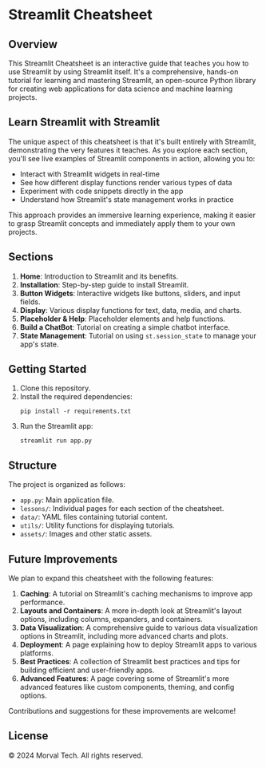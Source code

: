 # Streamlit Cheatsheet

## Overview

This Streamlit Cheatsheet is an interactive guide that teaches you how to use Streamlit by using Streamlit itself. It's a comprehensive, hands-on tutorial for learning and mastering Streamlit, an open-source Python library for creating web applications for data science and machine learning projects.

## Learn Streamlit with Streamlit

The unique aspect of this cheatsheet is that it's built entirely with Streamlit, demonstrating the very features it teaches. As you explore each section, you'll see live examples of Streamlit components in action, allowing you to:

- Interact with Streamlit widgets in real-time
- See how different display functions render various types of data
- Experiment with code snippets directly in the app
- Understand how Streamlit's state management works in practice

This approach provides an immersive learning experience, making it easier to grasp Streamlit concepts and immediately apply them to your own projects.

## Sections

1. **Home**: Introduction to Streamlit and its benefits.
2. **Installation**: Step-by-step guide to install Streamlit.
3. **Button Widgets**: Interactive widgets like buttons, sliders, and input fields.
4. **Display**: Various display functions for text, data, media, and charts.
5. **Placeholder & Help**: Placeholder elements and help functions.
6. **Build a ChatBot**: Tutorial on creating a simple chatbot interface.
7. **State Management**: Tutorial on using `st.session_state` to manage your app's state.

## Getting Started

1. Clone this repository.
2. Install the required dependencies:
   ```
   pip install -r requirements.txt
   ```
3. Run the Streamlit app:
   ```
   streamlit run app.py
   ```

## Structure

The project is organized as follows:

- `app.py`: Main application file.
- `lessons/`: Individual pages for each section of the cheatsheet.
- `data/`: YAML files containing tutorial content.
- `utils/`: Utility functions for displaying tutorials.
- `assets/`: Images and other static assets.

## Future Improvements

We plan to expand this cheatsheet with the following features:

1. **Caching**: A tutorial on Streamlit's caching mechanisms to improve app performance.
2. **Layouts and Containers**: A more in-depth look at Streamlit's layout options, including columns, expanders, and containers.
3. **Data Visualization**: A comprehensive guide to various data visualization options in Streamlit, including more advanced charts and plots.
4. **Deployment**: A page explaining how to deploy Streamlit apps to various platforms.
5. **Best Practices**: A collection of Streamlit best practices and tips for building efficient and user-friendly apps.
6. **Advanced Features**: A page covering some of Streamlit's more advanced features like custom components, theming, and config options.

Contributions and suggestions for these improvements are welcome!

## License

© 2024 Morval Tech. All rights reserved.

